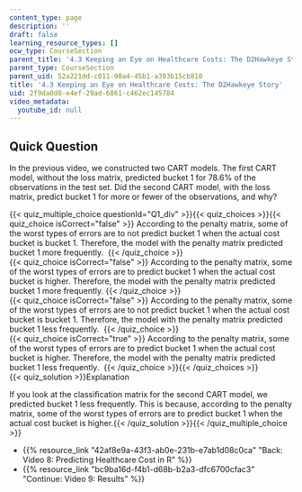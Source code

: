 ```yaml
---
content_type: page
description: ''
draft: false
learning_resource_types: []
ocw_type: CourseSection
parent_title: '4.3 Keeping an Eye on Healthcare Costs: The D2Hawkeye Story '
parent_type: CourseSection
parent_uid: 52a221dd-c011-90a4-45b1-a393b15cb810
title: '4.3 Keeping an Eye on Healthcare Costs: The D2Hawkeye Story'
uid: 2f9da0d0-e4ef-29ad-6861-c462ec145784
video_metadata:
  youtube_id: null
---
```

## Quick Question

In the previous video, we constructed two CART models. The first CART model, without the loss matrix, predicted bucket 1 for 78.6% of the observations in the test set. Did the second CART model, with the loss matrix, predict bucket 1 for more or fewer of the observations, and why?

{{< quiz_multiple_choice questionId="Q1_div" >}}{{< quiz_choices >}}{{< quiz_choice isCorrect="false" >}} According to the penalty matrix, some of the worst types of errors are to not predict bucket 1 when the actual cost bucket is bucket 1. Therefore, the model with the penalty matrix predicted bucket 1 more frequently.  {{< /quiz_choice >}}  
{{< quiz_choice isCorrect="false" >}} According to the penalty matrix, some of the worst types of errors are to predict bucket 1 when the actual cost bucket is higher. Therefore, the model with the penalty matrix predicted bucket 1 more frequently. {{< /quiz_choice >}}  
{{< quiz_choice isCorrect="false" >}} According to the penalty matrix, some of the worst types of errors are to not predict bucket 1 when the actual cost bucket is bucket 1. Therefore, the model with the penalty matrix predicted bucket 1 less frequently.  {{< /quiz_choice >}}  
{{< quiz_choice isCorrect="true" >}} According to the penalty matrix, some of the worst types of errors are to predict bucket 1 when the actual cost bucket is higher. Therefore, the model with the penalty matrix predicted bucket 1 less frequently.  {{< /quiz_choice >}}{{< /quiz_choices >}}  
{{< quiz_solution >}}Explanation

If you look at the classification matrix for the second CART model, we predicted bucket 1 less frequently. This is because, according to the penalty matrix, some of the worst types of errors are to predict bucket 1 when the actual cost bucket is higher.{{< /quiz_solution >}}{{< /quiz_multiple_choice >}}

- {{% resource_link "42af8e9a-43f3-ab0e-231b-e7ab1d08c0ca" "Back: Video 8: Predicting Healthcare Cost in R" %}}
- {{% resource_link "bc9ba16d-f4b1-d68b-b2a3-dfc6700cfac3" "Continue: Video 9: Results" %}}